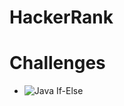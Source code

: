 # HackerRank

# Challenges
* ![Java If-Else](https://www.hackerrank.com/challenges/java-if-else/problem) 